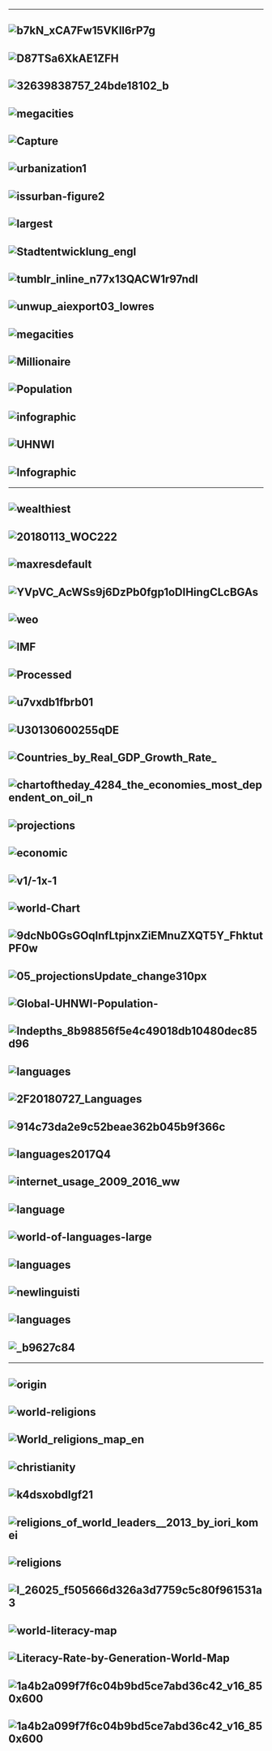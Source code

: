 
---------------
![b7kN_xCA7Fw15VKll6rP7g](https://cdn-images-1.medium.com/max/800/1*b7kN_xCA7Fw15VKll6rP7g.png)
---------------
![D87TSa6XkAE1ZFH](https://pbs.twimg.com/media/D87TSa6XkAE1ZFH.jpg:large)
-------------
![32639838757_24bde18102_b](https://live.staticflickr.com/7840/32639838757_24bde18102_b.jpg)
-------------
![megacities](https://www.indexmundi.com/blog/wp-content/uploads/2012/10/megacities.png)
-------------
![Capture](https://glade.org/wp-content/uploads/2017/03/Capture.png)
-------------
![urbanization1](http://2.bp.blogspot.com/-f7CHobYEFOQ/VNpSzx2OhZI/AAAAAAAABG4/AXB19w7OEMU/s1600/urbanization1.GIF)
-------------
![issurban-figure2](https://cdn.mg.co.za/crop/content/images/2016/12/05/issurban-figure2.jpg/600x587)
-------------
![largest](https://www.mapsofworld.com/world-top-ten/maps/world-top-ten-largest-cities-map.jpg)
-------------
![Stadtentwicklung_engl](https://seos-project.eu/landuse/images/Stadtentwicklung_engl.jpg)
-------------
![tumblr_inline_n77x13QACW1r97ndl](https://66.media.tumblr.com/758482115e4ab123cf14d6c7fe812bdf/tumblr_inline_n77x13QACW1r97ndl.png)
-------------
![unwup_aiexport03_lowres](https://citygeographics.files.wordpress.com/2016/04/unwup_aiexport03_lowres.png)
-------------
![megacities](https://i1.wp.com/www.brookings.edu/wp-content/uploads/2016/09/figure-1-megacities.jpg?w=768&crop=0%2C0px%2C100%2C9999px&ssl=1)
-------------
![Millionaire](https://mgmresearch.com/wp-content/uploads/2019/03/Global-Millionaire-Population-by-Country-2018.png)
-------------
![Population](https://mgmresearch.com/wp-content/uploads/2019/03/Global-Billionaire-Population-incremental-growth-2018-2023.png)
-------------
![infographic](https://cdn.ceoworld.biz/wp-content/uploads/2018/03/infographic.png)
-------------
![UHNWI](https://mgmresearch.com/wp-content/uploads/2019/03/Global-UHNWI-Population-country-share-2018.png)
-------------
![Infographic](https://cdn.ceoworld.biz/wp-content/uploads/2018/12/Infographic-The-Worlds-Top-20-Largest-Economies-in-2019.png)
-------------
--------------
![wealthiest](https://2oqz471sa19h3vbwa53m33yj-wpengine.netdna-ssl.com/wp-content/uploads/2018/05/top-10-wealthiest-countries-ranked.jpg)
-------------
![20180113_WOC222](https://www.economist.com/sites/default/files/20180113_WOC222.png)
-------------
![maxresdefault](https://i.ytimg.com/vi/T9l2yCH5wBk/maxresdefault.jpg)
-------------
![YVpVC_AcWSs9j6DzPb0fgp1oDIHingCLcBGAs](https://1.bp.blogspot.com/-FDDM4ECC3S4/W8TkrVfNMII/AAAAAAAAF04/x1-YVpVC_AcWSs9j6DzPb0fgp1oDIHingCLcBGAs/s1600/world%2Beconomy.jpg)
-------------
![weo](https://blogs.imf.org/wp-content/uploads/2018/10/weo-table-102018.jpg)
-------------
![IMF](http://i1.wp.com/newstrack24x7.com/wp-content/uploads/2019/01/IMF-Chart-1.png?fit=943%2C747)
-------------
![Processed](https://images.livemint.com/r/LiveMint/Period2/2018/07/17/Photos/Processed/1mf2.jpg)
-------------
![u7vxdb1fbrb01](https://i.redd.it/u7vxdb1fbrb01.png)
-------------
![U30130600255qDE](https://images.livemint.com/rf/Image-621x414/LiveMint/Period2/2018/01/23/Photos/Processed/w_IMF-U30130600255qDE--621x414@LiveMint.jpg)
-------------
![Countries_by_Real_GDP_Growth_Rate_](https://upload.wikimedia.org/wikipedia/commons/e/e8/Countries_by_Real_GDP_Growth_Rate_%282017%29.svg)
-------------
![chartoftheday_4284_the_economies_most_dependent_on_oil_n](http://infographic.statista.com/normal/chartoftheday_4284_the_economies_most_dependent_on_oil_n.jpg)
-------------
![projections](https://2oqz471sa19h3vbwa53m33yj-wpengine.netdna-ssl.com/wp-content/uploads/2019/01/gdp-2030-projections.png)
-------------
![economic](https://www.fraserinstitute.org/sites/default/files/styles/large/public/economic-freedom-of-the-world-2018.jpg?itok=7felIjRa)
-------------
![v1/-1x-1](https://assets.bwbx.io/images/users/iqjWHBFdfxIU/ijvNibwbQQSs/v1/-1x-1.jpg)
-------------
![world-Chart](http://www.farmingportal.co.za/images/Articles/world-Chart.jpg)
-------------
![9dcNb0GsGOqlnfLtpjnxZiEMnuZXQT5Y_FhktutPF0w](https://assets.weforum.org/editor/9dcNb0GsGOqlnfLtpjnxZiEMnuZXQT5Y_FhktutPF0w.jpg)
-------------
![05_projectionsUpdate_change310px](https://www.pewresearch.org/wp-content/uploads/2017/04/PF_17.04.05_projectionsUpdate_change310px.png)
-------------
![Global-UHNWI-Population-](https://mgmresearch.com/wp-content/uploads/2019/03/Global-UHNWI-Population-by-cities-growth-forecast-2018-2023.png)
-------------
![Indepths_8b98856f5e4c49018db10480dec85d96](https://www.globalinnovationindex.org/UploadedFiles/Indepths/Default/Indepths_8b98856f5e4c49018db10480dec85d96.JPG)
-------------
![languages](https://www.plato-edu.com/wp-content/uploads/2018/06/most-spoken-languages-in-the-World.png)
-------------
![2F20180727_Languages](https://thumbor.forbes.com/thumbor/960x0/https%3A%2F%2Fblogs-images.forbes.com%2Fniallmccarthy%2Ffiles%2F2018%2F07%2F20180727_Languages.jpg)
-------------
![914c73da2e9c52beae362b045b9f366c](https://i.pinimg.com/originals/91/4c/73/914c73da2e9c52beae362b045b9f366c.jpg)
-------------
![languages2017Q4](https://www.rapporttranslations.com/hs-fs/hubfs/languages2017Q4.png?width=600&name=languages2017Q4.png)
-------------
![internet_usage_2009_2016_ww](http://gs.statcounter.com/download/internet_usage_2009_2016_ww.png)
-------------
![language](http://magnifyskill.com/wp-content/uploads/2018/06/Most-spoken-language-in-the-world.jpg)
-------------
![world-of-languages-large](http://2oqz471sa19h3vbwa53m33yj-wpengine.netdna-ssl.com/wp-content/uploads/2018/05/world-of-languages-large.png)
-------------
![languages](https://www.mapsofindia.com/maps/india/india-map-languages.jpg)
-------------
![newlinguisti](https://3c1703fe8d.site.internapcdn.net/newman/csz/news/800/2018/newlinguisti.jpg)
-------------
![languages](https://upload.wikimedia.org/wikipedia/commons/f/f1/Indian-languages-map.jpg)
-------------
![_b9627c84](https://www.hindustantimes.com/rf/image_size_960x540/HT/p2/2018/08/30/Pictures/_b9627c84-ac29-11e8-82d1-388e3d6e11aa.png)
-------------
-------------------
![origin](https://assets.rbl.ms/19303520/origin.jpg)
-------------
![world-religions](https://drmarkpbarry.files.wordpress.com/2017/05/world-religions.jpg)
-------------
![World_religions_map_en](https://upload.wikimedia.org/wikipedia/commons/thumb/1/1f/World_religions_map_en.svg/2000px-World_religions_map_en.svg.png)
-------------
![christianity](https://thumbs.dreamstime.com/z/world-religion-symbols-colored-english-labeling-signs-major-religious-groups-religions-christianity-islam-hinduism-83425656.jpg)
-------------
![k4dsxobdlgf21](https://i.redd.it/k4dsxobdlgf21.png)
-------------
![religions_of_world_leaders__2013_by_iori_komei](https://img00.deviantart.net/35e8/i/2015/108/6/3/religions_of_world_leaders__2013_by_iori_komei-d70ffy7.png)
-------------
![religions](https://sosf.org/wp-content/uploads/2017/01/world-religions-infographic.jpg)
-------------
![l_26025_f505666d326a3d7759c5c80f961531a3](http://cdn3.chartsbin.com/chartimages/l_26025_f505666d326a3d7759c5c80f961531a3)
-------------
![world-literacy-map](http://www.justmaps.org/maps/images/thematics/world-literacy-map.gif)
-------------
![Literacy-Rate-by-Generation-World-Map](https://ourworldindata.org/uploads/2018/09/Literacy-Rate-by-Generation-World-Map.png)
-------------
![1a4b2a099f7f6c04b9bd5ce7abd36c42_v16_850x600](https://ourworldindata.org/exports/cross-country-literacy-rates-1a4b2a099f7f6c04b9bd5ce7abd36c42_v16_850x600.svg)
-------------
![1a4b2a099f7f6c04b9bd5ce7abd36c42_v16_850x600](https://ourworldindata.org/exports/cross-country-literacy-rates-1a4b2a099f7f6c04b9bd5ce7abd36c42_v16_850x600.svg)
-------------
![]()
-------------
![]()
-------------
![]()
-------------
![]()
-------------
![]()
-------------
![]()
-------------
![]()
-------------
![]()
-------------
![]()
-------------
![]()
-------------
![]()
-------------
![]()
-------------
![]()
-------------
![]()
-------------
![]()
-------------
![]()
-------------
![]()
-------------

-----------------
#### Billions
![KWN-Greyerz-IV-692019](https://kingworldnews.com/wp-content/uploads/2019/06/KWN-Greyerz-IV-692019.jpg)
-------------
![chartoftheday_3890_the_countries_with_the_most_millionaires_n](http://infographic.statista.com/normal/chartoftheday_3890_the_countries_with_the_most_millionaires_n.jpg)
-------------
![millionaires](https://2oqz471sa19h3vbwa53m33yj-wpengine.netdna-ssl.com/wp-content/uploads/2018/01/millionaires-next-door-prev.jpg)
-------------
![billionaires](https://www.visualcapitalist.com/wp-content/uploads/2019/03/50-billionaires-share.jpg)
-------------
![top-50-billionaires](https://2oqz471sa19h3vbwa53m33yj-wpengine.netdna-ssl.com/wp-content/uploads/2019/03/top-50-billionaires-map.jpg)
-------------
![2542b4d3-3f6b-11e9-9b32-19a08df591fb](https://s.thestreet.com/files/tsc/v2008/photos/contrib/uploads/2542b4d3-3f6b-11e9-9b32-19a08df591fb.png)
-------------
![Global-Billionaire-Population-2013-2018-2023](https://mgmresearch.com/wp-content/uploads/2019/03/Global-Billionaire-Population-2013-2018-2023.png)
-------------
![chartoftheday_13858_where_the_billionaire_population_is_growing_fastest_n](https://infographic.statista.com/normal/chartoftheday_13858_where_the_billionaire_population_is_growing_fastest_n.jpg)
-------------
![america](https://www.statista.com/graphic/1/201426/the-richest-people-in-america.jpg)
-------------
![]()
-------------
![]()
-------------
![]()
-------------
![]()
-------------
![]()
-------------
![]()
-------------
![]()
-------------
![]()
-------------
![]()
-------------
![]()
-------------
![]()
-------------
![]()
-------------
![]()
-------------
![]()
-------------
![]()
-------------
![]()
-------------
![]()
-------------
![]()
-------------
![]()
-------------
![]()
-------------
![]()
-------------
![]()
-------------
![]()
-------------
![]()
-------------
![]()
-------------
![]()
-------------
![]()
-------------
![]()
-------------
![]()
-------------
![]()
-------------
![]()
-------------
